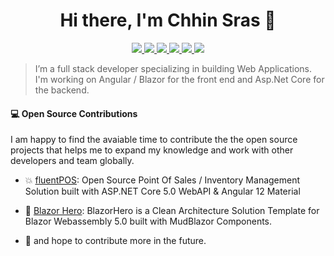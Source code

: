 <h1 align="center">Hi there, I'm Chhin Sras 👋</h1>

<p align="center"> 
 <a href="https://github.com/chhinsras" alt="sras's github">
   <img src="https://img.shields.io/badge/-@chhinsras-%23181717?style=flat-square&logo=github" />
 </a>
 <a href="https://www.linkedin.com/in/chhinsras" alt="sras's linkedin">
   <img src="https://img.shields.io/badge/-chhinsras-blue?style=flat-square&logo=Linkedin&logoColor=white&link=https://www.linkedin.com/in/chhinsras" />
 </a>
 <a href="https://www.linkedin.com/in/chhin-sras-3924b5119/" alt="sras's facebook">
   <img src="https://img.shields.io/badge/-chhinsras-blue?style=flat-square&logo=Facebook&logoColor=white&link=https://www.linkedin.com/in/chhin-sras-3924b5119/" />
 </a>
 <a href="https://chhinsras.com" alt="mukesh's blog">
   <img src="https://img.shields.io/badge/chhinsras.com-brightgreen?style=flat-square" />
 </a>
  <a href="https://twitter.com/chhinsras95" alt="sras's twitter">
   <img src="https://img.shields.io/badge/-@chhinsras95-%231DA1F2?style=flat-square&logo=twitter&logoColor=ffffff" />
 </a>
 <a>
   <img src="https://komarev.com/ghpvc/?username=chhinsras&color=ff69b4" />
 </a>
</p>


> I’m a full stack developer specializing in building Web Applications. I'm working on Angular / Blazor for the front end and Asp.Net Core for the backend.

#### 💻 Open Source Contributions

I am happy to find the avaiable time to contribute the the open source projects that helps me to expand my knowledge and work with other developers and team globally.

- 💥 [fluentPOS](https://github.com/fluentpos/fluentpos): Open Source Point Of Sales / Inventory Management Solution built with ASP.NET Core 5.0 WebAPI & Angular 12 Material
- 🛒 [Blazor Hero](https://github.com/blazorhero/blazorhero): BlazorHero is a Clean Architecture Solution Template for Blazor Webassembly 5.0 built with MudBlazor Components.

- 🥇 and hope to contribute more in the future.

